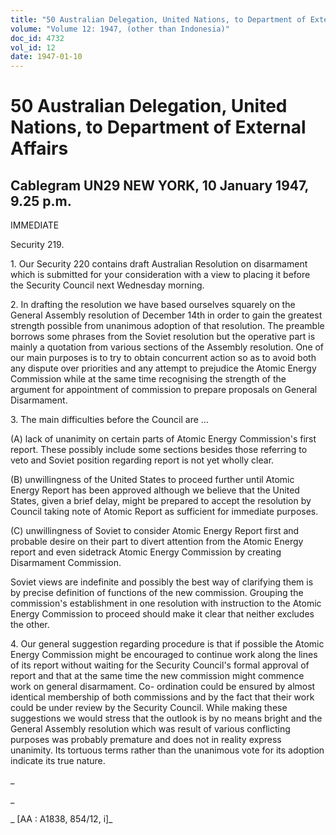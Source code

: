 ```yaml
---
title: "50 Australian Delegation, United Nations, to Department of External Affairs"
volume: "Volume 12: 1947, (other than Indonesia)"
doc_id: 4732
vol_id: 12
date: 1947-01-10
---
```


# 50 Australian Delegation, United Nations, to Department of External Affairs

## Cablegram UN29 NEW YORK, 10 January 1947, 9.25 p.m.

IMMEDIATE

Security 219.

1\. Our Security 220 contains draft Australian Resolution on disarmament which is submitted for your consideration with a view to placing it before the Security Council next Wednesday morning.

2\. In drafting the resolution we have based ourselves squarely on the General Assembly resolution of December 14th in order to gain the greatest strength possible from unanimous adoption of that resolution. The preamble borrows some phrases from the Soviet resolution but the operative part is mainly a quotation from various sections of the Assembly resolution. One of our main purposes is to try to obtain concurrent action so as to avoid both any dispute over priorities and any attempt to prejudice the Atomic Energy Commission while at the same time recognising the strength of the argument for appointment of commission to prepare proposals on General Disarmament.

3\. The main difficulties before the Council are ...

(A) lack of unanimity on certain parts of Atomic Energy Commission's first report. These possibly include some sections besides those referring to veto and Soviet position regarding report is not yet wholly clear.

(B) unwillingness of the United States to proceed further until Atomic Energy Report has been approved although we believe that the United States, given a brief delay, might be prepared to accept the resolution by Council taking note of Atomic Report as sufficient for immediate purposes.

(C) unwillingness of Soviet to consider Atomic Energy Report first and probable desire on their part to divert attention from the Atomic Energy report and even sidetrack Atomic Energy Commission by creating Disarmament Commission.

Soviet views are indefinite and possibly the best way of clarifying them is by precise definition of functions of the new commission. Grouping the commission's establishment in one resolution with instruction to the Atomic Energy Commission to proceed should make it clear that neither excludes the other.

4\. Our general suggestion regarding procedure is that if possible the Atomic Energy Commission might be encouraged to continue work along the lines of its report without waiting for the Security Council's formal approval of report and that at the same time the new commission might commence work on general disarmament. Co- ordination could be ensured by almost identical membership of both commissions and by the fact that their work could be under review by the Security Council. While making these suggestions we would stress that the outlook is by no means bright and the General Assembly resolution which was result of various conflicting purposes was probably premature and does not in reality express unanimity. Its tortuous terms rather than the unanimous vote for its adoption indicate its true nature.

_

_

_ [AA : A1838, 854/12, i]_

